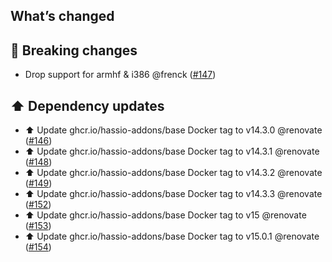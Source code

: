 ## What’s changed

## 🚨 Breaking changes

- Drop support for armhf & i386 @frenck ([#147](https://github.com/hassio-addons/addon-chrony/pull/147))

## ⬆️ Dependency updates

- ⬆️ Update ghcr.io/hassio-addons/base Docker tag to v14.3.0 @renovate ([#146](https://github.com/hassio-addons/addon-chrony/pull/146))
- ⬆️ Update ghcr.io/hassio-addons/base Docker tag to v14.3.1 @renovate ([#148](https://github.com/hassio-addons/addon-chrony/pull/148))
- ⬆️ Update ghcr.io/hassio-addons/base Docker tag to v14.3.2 @renovate ([#149](https://github.com/hassio-addons/addon-chrony/pull/149))
- ⬆️ Update ghcr.io/hassio-addons/base Docker tag to v14.3.3 @renovate ([#152](https://github.com/hassio-addons/addon-chrony/pull/152))
- ⬆️ Update ghcr.io/hassio-addons/base Docker tag to v15 @renovate ([#153](https://github.com/hassio-addons/addon-chrony/pull/153))
- ⬆️ Update ghcr.io/hassio-addons/base Docker tag to v15.0.1 @renovate ([#154](https://github.com/hassio-addons/addon-chrony/pull/154))
